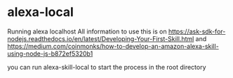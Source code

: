 # alexa-local
Running alexa localhost
All information to use this is on 
https://ask-sdk-for-nodejs.readthedocs.io/en/latest/Developing-Your-First-Skill.html
and
https://medium.com/coinmonks/how-to-develop-an-amazon-alexa-skill-using-node-js-b872ef5320b1

you can run alexa-skill-local to start the process in the root directory

